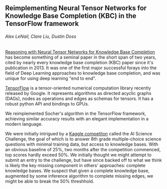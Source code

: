 ## Reimplementing Neural Tensor Networks for Knowledge Base Completion (KBC) in the TensorFlow framework
###### Alex LeNail, Clare Liu, Dustin Doss

[Reasoning with Neural Tensor Networks for Knowledge Base Completion](http://papers.nips.cc/paper/5028-reasoning-with-neural-tensor-networks-for-knowledge-base-completion.pdf) has become something of a seminal paper in the short span of two years, cited by nearly every knowledge base completion (KBC) paper since it's publication in 2013. It was one of the first major successful forays into the field of Deep Learning approaches to knowledge base completion, and was unique for using deep learning "end to end".

[TensorFlow](http://tensorflow.org/) is a tensor-oriented numerical computation library recently released by Google. It represents algorithms as directed acyclic graphs (DAGs), nodes as operations and edges as schemas for tensors. It has a robust python API and bindings to GPUs.

We reimplemented Socher's algorithm in the TensorFlow framework, achieving similar accuracy results with an elegant implementation in a modern language.

We were initially intrigued by a [Kaggle competiton](https://www.kaggle.com/c/the-allen-ai-science-challenge) called the AI Science Challenge, the goal of which is to answer 8th grade multiple-choice science questions with minimal training data, but access to knowledge bases. With an obvious baseline of 25%, two months after the competition commenced, top scores hardly exceed 50%. We initially thought we might attempt to submit an entry to the challenge, but have since backed off to what we think is likely the key missing component in others' approaches: complete knowledge bases. We suspect that given a complete knowledge base, augmented by some inference algorithm to complete missing edges, we might be able to break the 50% threshhold.











